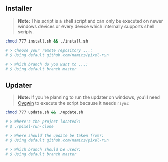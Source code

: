 ## Installer

> **Note:** This script is a shell script and can only be executed on newer windows devices or
every device which internally supports shell scripts.

```bash
chmod 777 install.sh && ./install.sh

# > Choose your remote repository ...:
# $ Using default github.com/namics/pixel-run

# > Which branch do you want to ...:
# $ Using default branch master
```

## Updater

> **Note:** If you're planning to run the updater on windows, you'll need [Cygwin](http://www.cygwin.com/)
to execute the script because it needs <code>rsync</code>

```bash
chmod 777 update.sh && ./update.sh

# > Where's the project located?:
# $ ./pixel-run-clone

# > Where should the update be taken from?:
# $ Using default github.com/namics/pixel-run

# > Which branch should be used?:
# $ Using default branch master 
```
